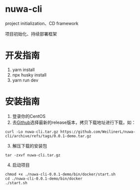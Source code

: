 # nuwa-cli

project initialization、CD framework

项目初始化、持续部署框架

# 开发指南
1. yarn install
2. npx husky install
3. yarn run dev


# 安装指南
1. 登录你的CentOS
2. 去[Github](https://github.com/WeilinerL/nuwa-cli/releases)选择最新的release版本，拷贝下载地址进行下载，如：
```
curl -Lo nuwa-cli.tar.gz https://github.com/WeilinerL/nuwa-cli/archive/refs/tags/0.0.1-demo.tar.gz
```
3. 解压下载的安装包
```
tar -zxvf nuwa-cli.tar.gz
```
4. 启动项目
```
chmod +x ./nuwa-cli-0.0.1-demo/bin/docker/start.sh
cd ./nuwa-cli-0.0.1-demo/bin/docker
./start.sh
```